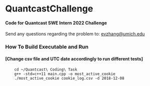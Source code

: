 # QuantcastChallenge
#### Code for Quantcast SWE Intern 2022 Challenge
Send any questions regarding the problem to: evzhang@umich.edu

### How To Build Executable and Run
#### [Change csv file and UTC date accordingly to run different tests]
	    cd ~/Quantcast\ Coding\ Task
	    g++ -std=c++11 main.cpp -o most_active_cookie
	    ./most_active_cookie cookie_log.csv -d 2018-12-08
      
